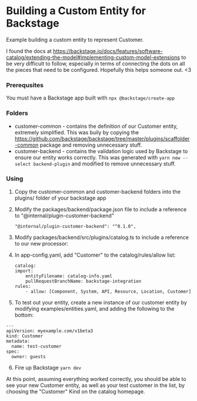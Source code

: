 # Building a Custom Entity for Backstage

Example building a custom entity to represent Customer.

I found the docs at https://backstage.io/docs/features/software-catalog/extending-the-model#implementing-custom-model-extensions to be very difficult to follow, especially in terms of connecting the dots on all the pieces that need to be configured. Hopefully this helps someone out. <3

### Prerequsites

You must have a Backstage app built with `npx @backstage/create-app`

### Folders

* customer-common - contains the definition of our Customer entity, extremely simplified. This was buily by copying the https://github.com/backstage/backstage/tree/master/plugins/scaffolder-common package and removing unnecessary stuff.
* customer-backend - contains the validation logic used by Backstage to ensure our entity works correctly. This was generated with `yarn new --select backend-plugin` and modified to remove unnecessary stuff.

### Using

1. Copy the customer-common and customer-backend folders into the plugins/ folder of your backstage app
2. Modify the packages/backend/package.json file to include a reference to "@internal/plugin-customer-backend"
    ```
    "@internal/plugin-customer-backend": "^0.1.0",
    ```
3. Modify packages/backend/src/plugins/catalog.ts to include a reference to our new processor:

4. In app-config.yaml, add "Customer" to the catalog/rules/allow list:
    ```
    catalog:
    import:
        entityFilename: catalog-info.yaml
        pullRequestBranchName: backstage-integration
    rules:
        - allow: [Component, System, API, Resource, Location, Customer]
    ```
5. To test out your entity, create a new instance of our customer entity by modifying examples/entities.yaml, and adding the following to the bottom:
```
---
apiVersion: myexample.com/v1beta3
kind: Customer
metadata:
  name: test-customer
spec:
  owner: guests
```
6. Fire up Backstage `yarn dev`

At this point, assuming everything worked correctly, you should be able to see your new Customer entity, as well as your test customer in the list, by choosing the "Customer" Kind on the catalog homepage.
